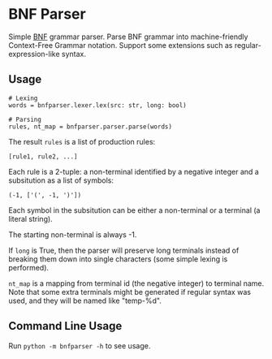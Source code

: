 # BNF Parser

Simple [BNF](https://en.wikipedia.org/wiki/Backus%E2%80%93Naur_form) grammar parser. Parse BNF grammar into machine-friendly Context-Free Grammar notation. Support some extensions such as regular-expression-like syntax.


## Usage

```
# Lexing
words = bnfparser.lexer.lex(src: str, long: bool)

# Parsing
rules, nt_map = bnfparser.parser.parse(words)
```

The result `rules` is a list of production rules:

```
[rule1, rule2, ...]
```

Each rule is a 2-tuple: a non-terminal identified by a negative integer and a subsitution as a list of symbols:

```
(-1, ['(', -1, ')'])
```

Each symbol in the subsitution can be either a non-terminal or a terminal (a literal string).

The starting non-terminal is always -1.

If `long` is True, then the parser will preserve long terminals instead of breaking them down into single characters (some simple lexing is performed).

`nt_map` is a mapping from terminal id (the negative integer) to terminal name. Note that some extra terminals might be generated if regular syntax was used, and they will be named like "temp-%d".

## Command Line Usage

Run `python -m bnfparser -h` to see usage.
